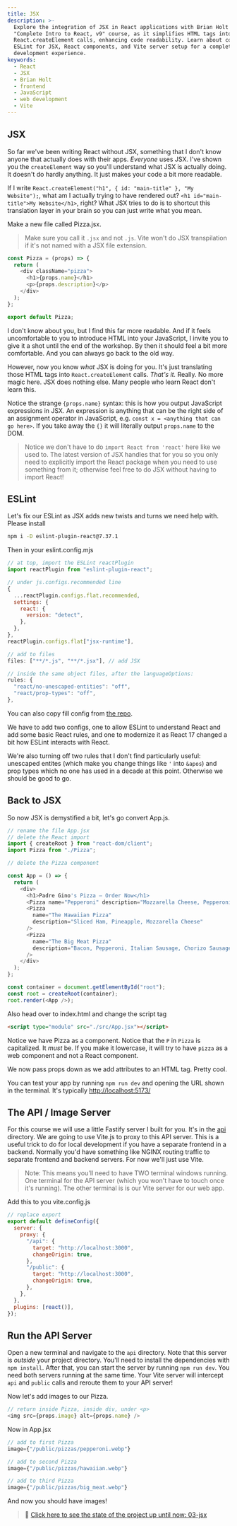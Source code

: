 ```yaml
---
title: JSX
description: >-
  Explore the integration of JSX in React applications with Brian Holt's
  "Complete Intro to React, v9" course, as it simplifies HTML tags into
  React.createElement calls, enhancing code readability. Learn about configuring
  ESLint for JSX, React components, and Vite server setup for a complete React
  development experience.
keywords:
  - React
  - JSX
  - Brian Holt
  - frontend
  - JavaScript
  - web development
  - Vite
---
```


## JSX

So far we've been writing React without JSX, something that I don't know anyone that actually does with their apps. _Everyone_ uses JSX. I've shown you the `createElement` way so you'll understand what JSX is actually doing. It doesn't do hardly anything. It just makes your code a bit more readable.

If I write `React.createElement("h1", { id: "main-title" }, "My Website");`, what am I actually trying to have rendered out? `<h1 id="main-title">My Website</h1>`, right? What JSX tries to do is to shortcut this translation layer in your brain so you can just write what you mean.

Make a new file called Pizza.jsx.

> Make sure you call it `.jsx` and not `.js`. Vite won't do JSX transpilation if it's not named with a JSX file extension.

```javascript
const Pizza = (props) => {
  return (
    <div className="pizza">
      <h1>{props.name}</h1>
      <p>{props.description}</p>
    </div>
  );
};

export default Pizza;
```

I don't know about you, but I find this far more readable. And if it feels uncomfortable to you to introduce HTML into your JavaScript, I invite you to give it a shot until the end of the workshop. By then it should feel a bit more comfortable. And you can always go back to the old way.

However, now you know _what_ JSX is doing for you. It's just translating those HTML tags into `React.createElement` calls. _That's it._ Really. No more magic here. JSX does nothing else. Many people who learn React don't learn this.

Notice the strange `{props.name}` syntax: this is how you output JavaScript expressions in JSX. An expression is anything that can be the right side of an assignment operator in JavaScript, e.g. `const x = <anything that can go here>`. If you take away the `{}` it will literally output `props.name` to the DOM.

> Notice we don't have to do `import React from 'react'` here like we used to. The latest version of JSX handles that for you so you only need to explicitly import the React package when you need to use something from it; otherwise feel free to do JSX without having to import React!

## ESLint

Let's fix our ESLint as JSX adds new twists and turns we need help with. Please install

```bash
npm i -D eslint-plugin-react@7.37.1
```

Then in your eslint.config.mjs

```javascript
// at top, import the ESLint reactPlugin
import reactPlugin from "eslint-plugin-react";

// under js.configs.recommended line
{
  ...reactPlugin.configs.flat.recommended,
  settings: {
    react: {
      version: "detect",
    },
  },
},
reactPlugin.configs.flat["jsx-runtime"],

// add to files
files: ["**/*.js", "**/*.jsx"], // add JSX

// inside the same object files, after the languageOptions:
rules: {
  "react/no-unescaped-entities": "off",
  "react/prop-types": "off",
},
```

You can also copy fill config from [the repo][eslint].

We have to add two configs, one to allow ESLint to understand React and add some basic React rules, and one to modernize it as React 17 changed a bit how ESLint interacts with React.

We're also turning off two rules that I don't find particularly useful: unescaped entites (which make you change things like `'` into `&apos`) and prop types which no one has used in a decade at this point. Otherwise we should be good to go.

## Back to JSX

So now JSX is demystified a bit, let's go convert App.js.

```javascript
// rename the file App.jsx
// delete the React import
import { createRoot } from "react-dom/client";
import Pizza from "./Pizza";

// delete the Pizza component

const App = () => {
  return (
    <div>
      <h1>Padre Gino's Pizza – Order Now</h1>
      <Pizza name="Pepperoni" description="Mozzarella Cheese, Pepperoni" />
      <Pizza
        name="The Hawaiian Pizza"
        description="Sliced Ham, Pineapple, Mozzarella Cheese"
      />
      <Pizza
        name="The Big Meat Pizza"
        description="Bacon, Pepperoni, Italian Sausage, Chorizo Sausage"
      />
    </div>
  );
};

const container = document.getElementById("root");
const root = createRoot(container);
root.render(<App />);
```

Also head over to index.html and change the script tag

```html
<script type="module" src="./src/App.jsx"></script>
```

Notice we have Pizza as a component. Notice that the `P` in `Pizza` is capitalized. It _must_ be. If you make it lowercase, it will try to have `pizza` as a web component and not a React component.

We now pass props down as we add attributes to an HTML tag. Pretty cool.

You can test your app by running `npm run dev` and opening the URL shown in the terminal. It's typically [http://localhost:5173/]()

## The API / Image Server

For this course we will use a little Fastify server I built for you. It's in the [api][api] directory. We are going to use Vite.js to proxy to this API server. This is a useful trick to do for local development if you have a separate frontend in a backend. Normally you'd have something like NGINX routing traffic to separate frontend and backend servers. For now we'll just use Vite.

> Note: This means you'll need to have TWO terminal windows running. One terminal for the API server (which you won't have to touch once it's running). The other terminal is is our Vite server for our web app. 

Add this to you vite.config.js

```javascript
// replace export
export default defineConfig({
  server: {
    proxy: {
      "/api": {
        target: "http://localhost:3000",
        changeOrigin: true,
      },
      "/public": {
        target: "http://localhost:3000",
        changeOrigin: true,
      },
    },
  },
  plugins: [react()],
});
```

## Run the API Server

Open a new terminal and navigate to the `api` directory. Note that this server is _outside_ your project directory. You'll need to install the dependencies with `npm install`. After that, you can start the server by running `npm run dev`. You need both servers running at the same time. Your Vite server will intercept `api` and `public` calls and reroute them to your API server!

Now let's add images to our Pizza.

```javascript
// return inside Pizza, inside div, under <p>
<img src={props.image} alt={props.name} />
```

Now in App.jsx

```javascript
// add to first Pizza
image={"/public/pizzas/pepperoni.webp"}

// add to second Pizza
image={"/public/pizzas/hawaiian.webp"}

// add to third Pizza
image={"/public/pizzas/big_meat.webp"}
```

And now you should have images!

> 🏁 [Click here to see the state of the project up until now: 03-jsx][step]

[airbnb]: https://github.com/airbnb/javascript/tree/master/packages/eslint-config-airbnb
[standard]: https://standardjs.com/
[step]: https://github.com/btholt/citr-v9-project/tree/master/03-jsx
[api]: https://github.com/btholt/citr-v9-project/tree/main/api
[eslint]: https://github.com/btholt/citr-v9-project/blob/main/03-jsx/eslint.config.mjs

